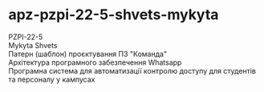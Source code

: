 # apz-pzpi-22-5-shvets-mykyta

PZPI-22-5  
Mykyta Shvets  
Патерн (шаблон) проєктування ПЗ "Команда"  
Архітектура програмного забезпечення Whatsapp  
Програмна система для автоматизації контролю доступу для студентів та персоналу у кампусах  
